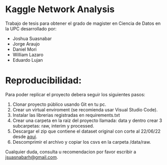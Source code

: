 # Kaggle Network Analysis

Trabajo de tesis para obtener el grado de magister en Ciencia de Datos en la UPC desarrollado por:

- Joshua Suasnabar
- Jorge Araujo
- Daniel Mori
- William Lazaro
- Eduardo Lujan

# Reproducibilidad:
Para poder replicar el proyecto debera seguir los siguientes pasos:

1. Clonar proyecto público usando Git en tu pc.
2. Crear un virtual enviroment (se recomienda usar Visual Studio Code).
3. Instalar las librerias registradas en requirements.txt
4. Crear una carpeta en la raiz del proyecto llamada: data y dentro crear 3 subcarpetas: raw, interim y processed.
5. Descargar el zip que contiene el dataset original con corte al 22/06/22 desde [aqui](https://www.dropbox.com/s/gbm9mkikt2leeds/data.zip?dl=0).
6. Descomprimir el archivo y copiar los csvs en la carpeta /data/raw.

Cualquier duda, consulta u recomendacion por favor escribir a jsuasnabarh@gmail.com.